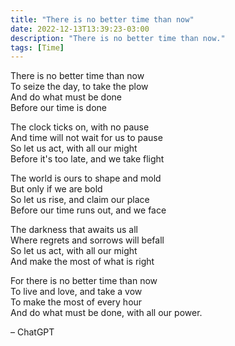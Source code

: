 ```yaml
---
title: "There is no better time than now"
date: 2022-12-13T13:39:23-03:00 
description: "There is no better time than now."
tags: [Time]
---
```


There is no better time than now\
To seize the day, to take the plow\
And do what must be done\
Before our time is done

The clock ticks on, with no pause\
And time will not wait for us to pause\
So let us act, with all our might\
Before it's too late, and we take flight

The world is ours to shape and mold\
But only if we are bold\
So let us rise, and claim our place\
Before our time runs out, and we face

The darkness that awaits us all\
Where regrets and sorrows will befall\
So let us act, with all our might\
And make the most of what is right

For there is no better time than now\
To live and love, and take a vow\
To make the most of every hour\
And do what must be done, with all our power.

– ChatGPT
